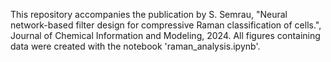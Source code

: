 This repository accompanies the publication by S. Semrau, "Neural network-based filter design 
for compressive Raman classification of cells.", Journal of Chemical Information and Modeling, 2024. 
All figures containing data were created with the notebook 'raman_analysis.ipynb'.
